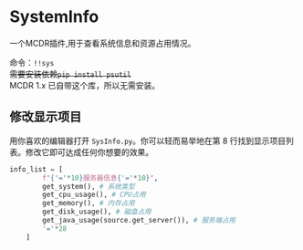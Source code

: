 # SystemInfo
一个MCDR插件,用于查看系统信息和资源占用情况。

命令：`!!sys`  
~~需要安装依赖`pip install psutil`~~  
MCDR 1.x 已自带这个库，所以无需安装。

## 修改显示项目
用你喜欢的编辑器打开 `SysInfo.py`。你可以轻而易举地在第 8 行找到显示项目列表。修改它即可达成任何你想要的效果。
```python
info_list = [
        f"{'='*10}服务器信息{'='*10}",
        get_system(), # 系统类型
        get_cpu_usage(), # CPU占用
        get_memory(), # 内存占用
        get_disk_usage(), # 磁盘占用
        get_java_usage(source.get_server()), # 服务端占用
        '='*28
    ]
```
